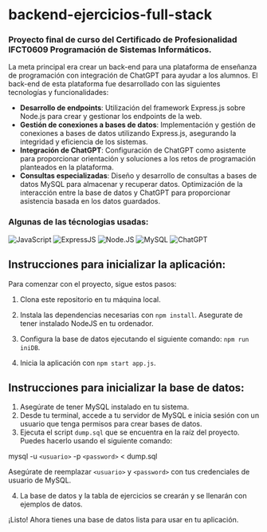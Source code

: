 # backend-ejercicios-full-stack
### Proyecto final de curso del Certificado de Profesionalidad IFCT0609 Programación de Sistemas Informáticos.
La meta principal era crear un back-end para una plataforma de enseñanza de programación con integración de ChatGPT para ayudar a los alumnos.
El back-end de esta plataforma fue desarrollado con las siguientes tecnologías y funcionalidades:

- **Desarrollo de endpoints**: Utilización del framework Express.js sobre Node.js para crear y gestionar los endpoints de la web.
- **Gestión de conexiones a bases de datos**: Implementación y gestión de conexiones a bases de datos utilizando Express.js, asegurando la integridad y eficiencia de los sistemas.
- **Integración de ChatGPT**: Configuración de ChatGPT como asistente para proporcionar orientación y soluciones a los retos de programación planteados en la plataforma.
- **Consultas especializadas**: Diseño y desarrollo de consultas a bases de datos MySQL para almacenar y recuperar datos. Optimización de la interacción entre la base de datos y ChatGPT para proporcionar asistencia basada en los datos guardados.

### Algunas de las técnologias usadas:
![JavaScript](https://img.shields.io/badge/JavaScript-ffee00?style=plastic&logo=javascript&logoColor=black)
![ExpressJS](https://img.shields.io/badge/ExpressJS-gray?style=plastic&logo=express)
![Node.JS](https://img.shields.io/badge/Node.JS-83FF33?style=plastic&logo=node.js)
![MySQL](https://img.shields.io/badge/MySQL-00aeff?style=plastic&logo=mysql&logoColor=black)
![ChatGPT](https://img.shields.io/badge/ChatGPT-899867?style=plastic)

## Instrucciones para inicializar la aplicación:

Para comenzar con el proyecto, sigue estos pasos:

1. Clona este repositorio en tu máquina local.
2. Instala las dependencias necesarias con `npm install`.
Asegurate de tener instalado NodeJS en tu ordenador.
3. Configura la base de datos ejecutando el siguiente comando:
`npm run iniDB`.

4. Inicia la aplicación con `npm start app.js`.

## Instrucciones para inicializar la base de datos:

1. Asegúrate de tener MySQL instalado en tu sistema.
2. Desde tu terminal, accede a tu servidor de MySQL e inicia sesión con un usuario que tenga permisos para crear bases de datos.
3. Ejecuta el script `dump.sql` que se encuentra en la raíz del proyecto. Puedes hacerlo usando el siguiente comando:

mysql -u `<usuario>` -p `<password>` < dump.sql

Asegúrate de reemplazar `<usuario>` y `<password>` con tus credenciales de usuario de MySQL.

4. La base de datos y la tabla de ejercicios se crearán y se llenarán con ejemplos de datos.

¡Listo! Ahora tienes una base de datos lista para usar en tu aplicación.
